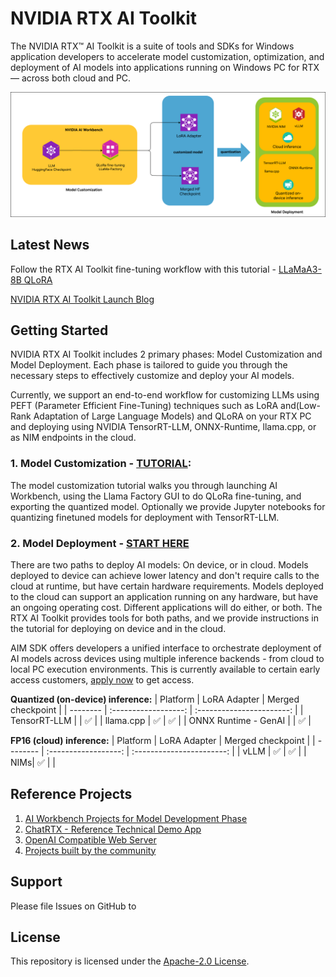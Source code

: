 # NVIDIA RTX AI Toolkit



The NVIDIA RTX™ AI Toolkit is a suite of tools and SDKs for Windows application developers to accelerate model customization, optimization, and deployment of AI models into applications running on Windows PC for RTX — across both cloud and PC.

<img src="media/workflow.png" width="800">


## Latest News
Follow the RTX AI Toolkit fine-tuning workflow with this tutorial - [LLaMaA3-8B QLoRA](tutorial-llama3-finetune.md)

[NVIDIA RTX AI Toolkit Launch Blog](NeedLink)

## Getting Started
NVIDIA RTX AI Toolkit includes 2 primary phases: Model Customization and Model Deployment. Each phase is tailored to guide you through the necessary steps to effectively customize and deploy your AI models.

Currently, we support an end-to-end workflow for customizing LLMs using PEFT (Parameter Efficient Fine-Tuning) techniques such as LoRA and(Low-Rank Adaptation of Large Language Models) and QLoRA on your RTX PC and deploying using NVIDIA TensorRT-LLM, ONNX-Runtime, llama.cpp, or as NIM endpoints in the cloud.

### 1. Model Customization  - [TUTORIAL](tutorial-llama3-finetune.md): 
The model customization tutorial walks you through launching AI Workbench, using the Llama Factory GUI to do QLoRa fine-tuning, and exporting the quantized model. Optionally we provide Jupyter notebooks for quantizing finetuned models for deployment with TensorRT-LLM.

### 2. Model Deployment - [START HERE](llm-deployment/README.md)
There are two paths to deploy AI models: On device, or in cloud. Models deployed to device can achieve lower latency and don't require calls to the cloud at runtime, but have certain hardware requirements. Models deployed to the cloud can support an application running on any hardware, but have an ongoing operating cost. Different applications will do either, or both. The RTX AI Toolkit provides tools for both paths, and we provide instructions in the tutorial for deploying on device and in the cloud.

AIM SDK offers developers a unified interface to orchestrate deployment of AI models across devices using multiple inference backends -  from cloud to local PC execution environments. This is currently available to certain early access customers, [apply now](NeedLink) to get access.

**Quantized (on-device) inference:**
| Platform | LoRA Adapter | Merged checkpoint |
| -------- | :------------------: | :-----------------------: |
| TensorRT-LLM | |  ✅ |
| llama.cpp |    ✅ |   ✅ |
| ONNX Runtime - GenAI |     |   ✅ |


**FP16 (cloud) inference:**
| Platform | LoRA Adapter | Merged checkpoint |
| -------- | :------------------: | :-----------------------: |
| vLLM |    ✅ |   ✅ |
| NIMs| ✅    |    |

## Reference Projects
1. [AI Workbench Projects for Model Development Phase](NeedLink)
2. [ChatRTX - Reference Technical Demo App](NeedLink)
3. [OpenAI Compatible Web Server](https://github.com/NVIDIA/trt-llm-as-openai-windows)
4. [Projects built by the community](https://www.nvidia.com/en-us/ai-data-science/generative-ai/rtx-developer-contest/winners/)

## Support
Please file Issues on GitHub to 

## License
This repository is licensed under the [Apache-2.0 License](LICENSE).

